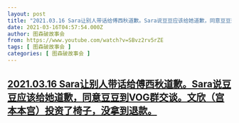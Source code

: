 ```yaml
---
layout: post
title: "2021.03.16 Sara让别人带话给傅西秋道歉。Sara说豆豆应该给她道歉，同意豆豆到VOG群交谈。文欣（宫本本宫）投资了椅子，没拿到退款。"
date: 2021-03-16T04:57:54.000Z
author: 图森破故事会
from: https://www.youtube.com/watch?v=SBvz2rv5rZE
tags: [ 图森破故事会 ]
categories: [ 图森破故事会 ]
---
```

<!--1615870674000-->
[2021.03.16 Sara让别人带话给傅西秋道歉。Sara说豆豆应该给她道歉，同意豆豆到VOG群交谈。文欣（宫本本宫）投资了椅子，没拿到退款。](https://www.youtube.com/watch?v=SBvz2rv5rZE)
------

<div>

</div>
